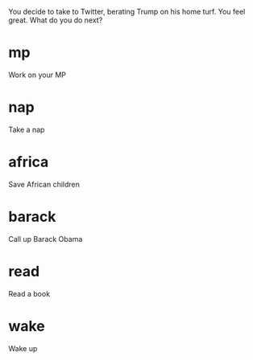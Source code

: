 You decide to take to Twitter, berating Trump on his home turf. You feel great. What do you do next?

# mp
Work on your MP

# nap
Take a nap

# africa
Save African children

# barack
Call up Barack Obama

# read
Read a book

# wake
Wake up
